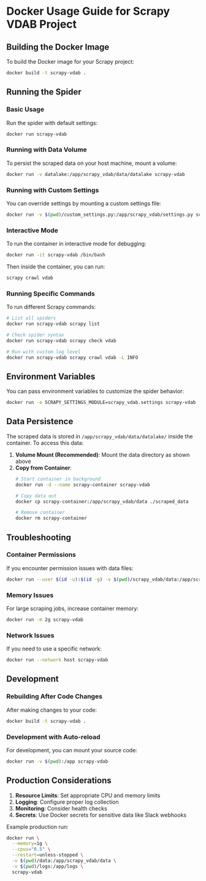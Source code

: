 # Docker Usage Guide for Scrapy VDAB Project

## Building the Docker Image

To build the Docker image for your Scrapy project:

```bash
docker build -t scrapy-vdab .
```

## Running the Spider

### Basic Usage
Run the spider with default settings:

```bash
docker run scrapy-vdab
```

### Running with Data Volume
To persist the scraped data on your host machine, mount a volume:

```bash
docker run -v datalake:/app/scrapy_vdab/data/datalake scrapy-vdab
```

### Running with Custom Settings
You can override settings by mounting a custom settings file:

```bash
docker run -v $(pwd)/custom_settings.py:/app/scrapy_vdab/settings.py scrapy-vdab
```

### Interactive Mode
To run the container in interactive mode for debugging:

```bash
docker run -it scrapy-vdab /bin/bash
```

Then inside the container, you can run:
```bash
scrapy crawl vdab
```

### Running Specific Commands
To run different Scrapy commands:

```bash
# List all spiders
docker run scrapy-vdab scrapy list

# Check spider syntax
docker run scrapy-vdab scrapy check vdab

# Run with custom log level
docker run scrapy-vdab scrapy crawl vdab -L INFO
```

## Environment Variables

You can pass environment variables to customize the spider behavior:

```bash
docker run -e SCRAPY_SETTINGS_MODULE=scrapy_vdab.settings scrapy-vdab
```

## Data Persistence

The scraped data is stored in `/app/scrapy_vdab/data/datalake/` inside the container. To access this data:

1. **Volume Mount (Recommended)**: Mount the data directory as shown above
2. **Copy from Container**: 
   ```bash
   # Start container in background
   docker run -d --name scrapy-container scrapy-vdab
   
   # Copy data out
   docker cp scrapy-container:/app/scrapy_vdab/data ./scraped_data
   
   # Remove container
   docker rm scrapy-container
   ```

## Troubleshooting

### Container Permissions
If you encounter permission issues with data files:

```bash
docker run --user $(id -u):$(id -g) -v $(pwd)/scrapy_vdab/data:/app/scrapy_vdab/data scrapy-vdab
```

### Memory Issues
For large scraping jobs, increase container memory:

```bash
docker run -m 2g scrapy-vdab
```

### Network Issues
If you need to use a specific network:

```bash
docker run --network host scrapy-vdab
```

## Development

### Rebuilding After Code Changes
After making changes to your code:

```bash
docker build -t scrapy-vdab .
```

### Development with Auto-reload
For development, you can mount your source code:

```bash
docker run -v $(pwd):/app scrapy-vdab
```

## Production Considerations

1. **Resource Limits**: Set appropriate CPU and memory limits
2. **Logging**: Configure proper log collection
3. **Monitoring**: Consider health checks
4. **Secrets**: Use Docker secrets for sensitive data like Slack webhooks

Example production run:
```bash
docker run \
  --memory=1g \
  --cpus="0.5" \
  --restart=unless-stopped \
  -v $(pwd)/data:/app/scrapy_vdab/data \
  -v $(pwd)/logs:/app/logs \
  scrapy-vdab
```
